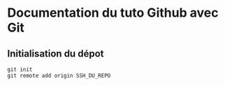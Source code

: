 # Documentation du tuto Github avec Git

## Initialisation du dépot

```
git init
git remote add origin SSH_DU_REPO

```
